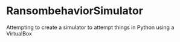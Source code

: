 # RansombehaviorSimulator

Attempting to create a simulator to attempt things in Python using a VirtualBox
